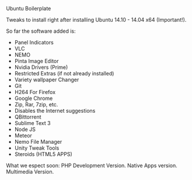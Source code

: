Ubuntu Boilerplate

Tweaks to install right after installing Ubuntu 14.10 - 14.04 x64 (Important!).

So far the software added is:
- Panel Indicators
- VLC
- NEMO
- Pinta Image Editor
- Nvidia Drivers (Prime)
- Restricted Extras (if not already installed)
- Variety wallpaper Changer
- Git
- H264 For Firefox
- Google Chrome
- Zip, Rar, 7zip, etc.
- Disables the Internet suggestions
- QBittorrent
- Sublime Text 3
- Node JS
- Meteor
- Nemo File Manager
- Unity Tweak Tools
- Steroids (HTML5 APPS)

What we espect soon:
PHP Development Version.
Native Apps version.
Multimedia Version.

